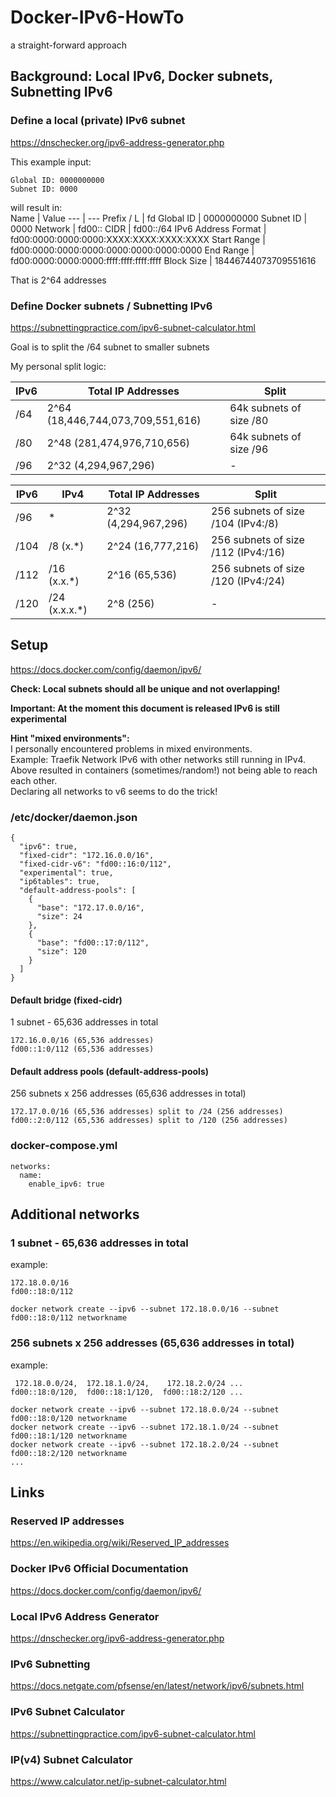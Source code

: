 # Docker-IPv6-HowTo  
a straight-forward approach  
  
  
## Background: Local IPv6, Docker subnets, Subnetting IPv6  
  
### Define a local (private) IPv6 subnet  
  
https://dnschecker.org/ipv6-address-generator.php  
  
This example input:  
```
Global ID: 0000000000
Subnet ID: 0000
```
  
will result in:  
Name | Value
--- | ---
Prefix / L | fd
Global ID | 0000000000
Subnet ID | 0000
Network | fd00::
CIDR | fd00::/64
IPv6 Address Format | fd00:0000:0000:0000:XXXX:XXXX:XXXX:XXXX
Start Range | fd00:0000:0000:0000:0000:0000:0000:0000
End Range | fd00:0000:0000:0000:ffff:ffff:ffff:ffff
Block Size | 18446744073709551616
  
That is 2^64 addresses  
  
### Define Docker subnets / Subnetting IPv6  
  
https://subnettingpractice.com/ipv6-subnet-calculator.html  
  
Goal is to split the /64 subnet to smaller subnets  
  
My personal split logic:  
  
IPv6 | Total IP Addresses | Split
--- | --- | ---
/64 | 2^64 (18,446,744,073,709,551,616) | 64k subnets of size /80
/80 | 2^48 (281,474,976,710,656) | 64k subnets of size /96
/96 | 2^32 (4,294,967,296) | -

IPv6 | IPv4 | Total IP Addresses | Split
--- | --- | --- | ---
/96 | * | 2^32 (4,294,967,296) | 256 subnets of size /104 (IPv4:/8)
/104 | /8 (x.*) | 2^24 (16,777,216) | 256 subnets of size /112 (IPv4:/16)
/112 | /16 (x.x.*) | 2^16 (65,536) | 256 subnets of size /120 (IPv4:/24)
/120 | /24 (x.x.x.*) | 2^8 (256) | -
  
  
## Setup  
  
https://docs.docker.com/config/daemon/ipv6/  
  
**Check: Local subnets should all be unique and not overlapping!**  
  
**Important: At the moment this document is released IPv6 is still experimental**  
  
**Hint "mixed environments":**  
I personally encountered problems in mixed environments.  
Example: Traefik Network IPv6 with other networks still running in IPv4.  
Above resulted in containers (sometimes/random!) not being able to reach each other.  
Declaring all networks to v6 seems to do the trick!  
  
### /etc/docker/daemon.json
```
{
  "ipv6": true,
  "fixed-cidr": "172.16.0.0/16",
  "fixed-cidr-v6": "fd00::16:0/112",
  "experimental": true,
  "ip6tables": true,
  "default-address-pools": [
    {
      "base": "172.17.0.0/16",
      "size": 24
    },
    {
      "base": "fd00::17:0/112",
      "size": 120
    }
  ]
}
```
  
#### Default bridge (fixed-cidr)  
1 subnet - 65,636 addresses in total  
```
172.16.0.0/16 (65,536 addresses)  
fd00::1:0/112 (65,536 addresses)  
```
  
#### Default address pools (default-address-pools)  
256 subnets x 256 addresses (65,636 addresses in total)
```
172.17.0.0/16 (65,536 addresses) split to /24 (256 addresses)  
fd00::2:0/112 (65,536 addresses) split to /120 (256 addresses)  
```
  
### docker-compose.yml  
```
networks:
  name:
    enable_ipv6: true
```
  
  
## Additional networks  
  
### 1 subnet - 65,636 addresses in total  
example:  
```
172.18.0.0/16
fd00::18:0/112
```
```
docker network create --ipv6 --subnet 172.18.0.0/16 --subnet fd00::18:0/112 networkname
```
  
### 256 subnets x 256 addresses (65,636 addresses in total)  
example:  
```
 172.18.0.0/24,  172.18.1.0/24,    172.18.2.0/24 ...
fd00::18:0/120,  fd00::18:1/120,  fd00::18:2/120 ...
```
```
docker network create --ipv6 --subnet 172.18.0.0/24 --subnet fd00::18:0/120 networkname
docker network create --ipv6 --subnet 172.18.1.0/24 --subnet fd00::18:1/120 networkname
docker network create --ipv6 --subnet 172.18.2.0/24 --subnet fd00::18:2/120 networkname
...
```
  
  
## Links  
  
### Reserved IP addresses  
https://en.wikipedia.org/wiki/Reserved_IP_addresses  
  
### Docker IPv6 Official Documentation  
https://docs.docker.com/config/daemon/ipv6/  
  
### Local IPv6 Address Generator  
https://dnschecker.org/ipv6-address-generator.php  
  
### IPv6 Subnetting  
https://docs.netgate.com/pfsense/en/latest/network/ipv6/subnets.html  
  
### IPv6 Subnet Calculator  
https://subnettingpractice.com/ipv6-subnet-calculator.html  
  
### IP(v4) Subnet Calculator  
https://www.calculator.net/ip-subnet-calculator.html  
  